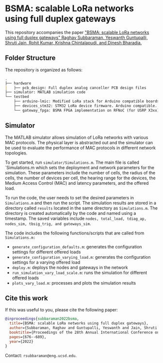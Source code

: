 # BSMA: scalable LoRa networks using full duplex gateways

This repository accompanies the paper ["BSMA: scalable LoRa networks using full duplex gateways" Raghav Subbaraman, Yeswanth Guntupalli, Shruti Jain, Rohit Kumar, Krishna Chintalapudi, and Dinesh Bharadia.](https://dl.acm.org/doi/abs/10.1145/3495243.3560544)

## Folder Structure

The repository is organized as follows:

```markdown
.
├── hardware
|   ├── pcb_design: Full duplex analog canceller PCB design files
├── simulator: MATLAB simulation code
└── testbed
    ├── arduino-lmic: Modified LoRa stack for Arduino compatible boards 
    ├── devices_stm32: STM32 LoRa device firmware. Arduino compatible.
    └── gateway_fpga: BSMA FPGA implementation on RFNoC (for USRP X3xx). GNURadio bindings.
```

## Simulator

The MATLAB simulator allows simulation of LoRa networks with various MAC protocols. The physical layer is abstracted out and the simulator can be used to evaluate the performance of MAC protocols in different network topologies.

To get started, run `simulator/Simulations.m`. The main file is called `Simulations.m which sets the deployment and network parameters for the simulation. These parameters include the number of cells, the radius of the cells, the number of devices per cell, the hearing range for the devices, the Medium Access Control (MAC) and latency parameters, and the offered load.

To run the code, the user needs to set the desired parameters in `Simulations.m` and then run the script. The simulation results are stored in a directory called `results` located in the same directory as `Simulations.m`. The directory is created automatically by the code and named using a timestamp. The saved variables include `nodes, total_load, tdiag_ap, nodes_sim, tbsig_trig, and gateways_sim`.

The code includes the following functions/scripts that are called from `Simulations.m:`

- `generate_configuration_defaults.m`: generates the configuration settings for different offered loads
- `generate_configuration_varying_load.m`: generates the configuration settings for a varying offered load
- `deploy.m`: deploys the nodes and gateways in the network
- `run_simulation_vary_load_scale.m`: runs the simulation for different offered loads
- `plots_vary_load.m`: processes and plots the simulation results

## Cite this work

If this was useful to you, please cite the following paper:

```bibtex
@inproceedings{subbaraman2022bsma,
  title={BSMA: scalable LoRa networks using full duplex gateways},
  author={Subbaraman, Raghav and Guntupalli, Yeswanth and Jain, Shruti and Kumar, Rohit and Chintalapudi, Krishna and Bharadia, Dinesh},
  booktitle={Proceedings of the 28th Annual International Conference on Mobile Computing And Networking},
  pages={676--689},
  year={2022}
}
```

Contact: `rsubbaraman@eng.ucsd.edu`.
